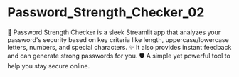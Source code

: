 # Password_Strength_Checker_02
🔐 Password Strength Checker is a sleek Streamlit app that analyzes your password's security based on key criteria like length, uppercase/lowercase letters, numbers, and special characters. ✨ It also provides instant feedback and can generate strong passwords for you. 🛡️ A simple yet powerful tool to help you stay secure online.
